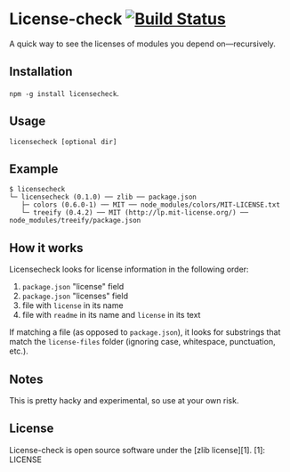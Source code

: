 License-check [![Build Status](https://travis-ci.org/marcello3d/node-licensecheck.png)](https://travis-ci.org/marcello3d/node-licensecheck)
==================
A quick way to see the licenses of modules you depend on—recursively.

Installation
------------
`npm -g install licensecheck`.

Usage
------------
`licensecheck [optional dir]`

Example
-------

    $ licensecheck 
    └─ licensecheck (0.1.0) ── zlib ── package.json
       ├─ colors (0.6.0-1) ── MIT ── node_modules/colors/MIT-LICENSE.txt
       └─ treeify (0.4.2) ── MIT (http://lp.mit-license.org/) ── node_modules/treeify/package.json


How it works
------------

Licensecheck looks for license information in the following order:

1. `package.json` "license" field
2. `package.json` "licenses" field
3. file with `license` in its name
4. file with `readme` in its name and `license` in its text

If matching a file (as opposed to `package.json`), it looks for substrings that match the `license-files` folder (ignoring 
case, whitespace, punctuation, etc.).

Notes
-----

This is pretty hacky and experimental, so use at your own risk. 

License
-------
License-check is open source software under the [zlib license][1].
[1]: LICENSE

